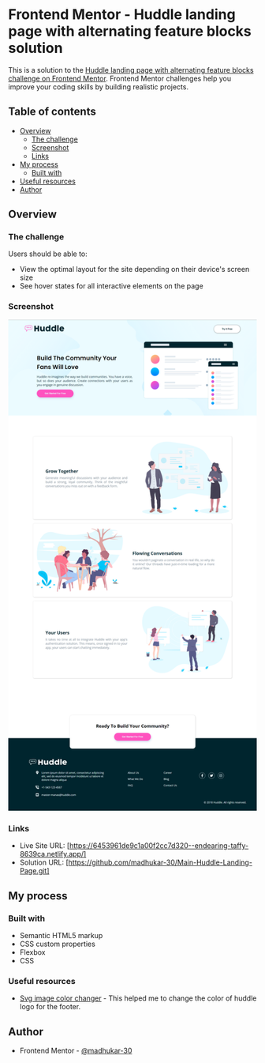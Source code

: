 # Frontend Mentor - Huddle landing page with alternating feature blocks solution

This is a solution to the [Huddle landing page with alternating feature blocks challenge on Frontend Mentor](https://www.frontendmentor.io/challenges/huddle-landing-page-with-alternating-feature-blocks-5ca5f5981e82137ec91a5100). Frontend Mentor challenges help you improve your coding skills by building realistic projects. 

## Table of contents

- [Overview](#overview)
  - [The challenge](#the-challenge)
  - [Screenshot](#screenshot)
  - [Links](#links)
- [My process](#my-process)
  - [Built with](#built-with)
- [Useful resources](#useful-resources)
- [Author](#author)




## Overview

### The challenge

Users should be able to:

- View the optimal layout for the site depending on their device's screen size
- See hover states for all interactive elements on the page

### Screenshot

![](./ss.png)





### Links

- Live Site URL: [https://6453961de9c1a00f2cc7d320--endearing-taffy-8639ca.netlify.app/]
- Solution URL: [https://github.com/madhukar-30/Main-Huddle-Landing-Page.git]

## My process

### Built with

- Semantic HTML5 markup
- CSS custom properties
- Flexbox
- CSS 


### Useful resources

- [Svg image color changer](https://deeditor.com/) - This helped me to change the color of huddle logo for the footer.

## Author
- Frontend Mentor - [@madhukar-30](https://www.frontendmentor.io/profile/madhukar-30)
